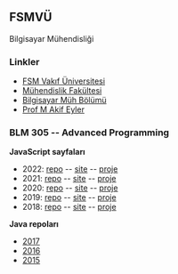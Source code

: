 ## FSMVÜ 

Bilgisayar Mühendisliği

### Linkler

* [FSM Vakıf Üniversitesi](https://www.fsm.edu.tr/)
* [Mühendislik  Fakültesi](https://mf.fsm.edu.tr/)
* [Bilgisayar Müh  Bölümü](https://bm.fsm.edu.tr/)
* [Prof M Akif Eyler](https://maeyler.github.io/)

### BLM 305 -- Advanced Programming

<b>JavaScript sayfaları</b><br>
* 2022: [repo](https://github.com/BLM305/2022) -- [site](https://blm305.github.io/2022/) -- [proje](https://blm305.github.io/2022/Projects)
* 2021: [repo](https://github.com/BLM305/2021) -- [site](https://blm305.github.io/2021/) -- [proje](https://blm305.github.io/2021/Projects)
* 2020: [repo](https://github.com/BLM305/2020) -- [site](https://blm305.github.io/2020/) -- [proje](https://blm305.github.io/2020/work/Projects)
* 2019: [repo](https://github.com/BLM305/2019) -- [site](https://blm305.github.io/2019/) -- [proje](https://blm305.github.io/2019/projects)
* 2018: [repo](https://github.com/BLM305/2018) -- [site](https://blm305.github.io/2018/Readme) -- [proje](https://blm305.github.io/2018/)

<b>Java repoları</b><br>
* [2017](https://github.com/BLM305/2017)
* [2016](https://github.com/BLM305/2016)
* [2015](https://github.com/BLM305/2015)
